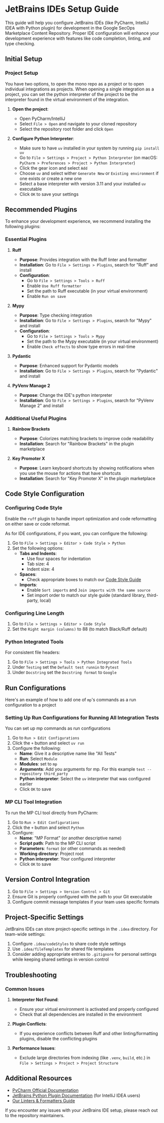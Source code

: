 # JetBrains IDEs Setup Guide

This guide will help you configure JetBrains IDEs (like PyCharm, IntelliJ IDEA with Python plugin) for development in
the Google SecOps Marketplace Content Repository. Proper IDE configuration will enhance your development experience with
features like code completion, linting, and type checking.

## Initial Setup

### Project Setup

You have two options, to open the mono repo as a project or to open individual integrations as projects.
When opening a single integration as a project, you can set the python interpreter of the project to be the interpreter
found in the virtual environment of the integration.

1. **Open the project**:
    - Open PyCharm/IntelliJ
    - Select `File > Open` and navigate to your cloned repository
    - Select the repository root folder and click `Open`

2. **Configure Python Interpreter**:
    - Make sure to have `uv` installed in your system by running `pip install uv`
    - Go to `File > Settings > Project > Python Interpreter` (on macOS:
      `PyCharm > Preferences > Project > Python Interpreter`)
    - Click the gear icon and select `Add`
    - Choose `uv` and select wither `Generate New` or `Existing environment` if one exists or create a new one
    - Select a base interpreter with version 3.11 and your installed `uv` executable
    - Click `OK` to save your settings

## Recommended Plugins

To enhance your development experience, we recommend installing the following plugins:

### Essential Plugins

1. **Ruff**
    - **Purpose**: Provides integration with the Ruff linter and formatter
    - **Installation**: Go to `File > Settings > Plugins`, search for "Ruff" and install
    - **Configuration**:
        - Go to `File > Settings > Tools > Ruff`
        - Enable `Use Ruff formatter`
        - Set the path to Ruff executable (in your virtual environment)
        - Enable `Run on save`

2. **Mypy**
    - **Purpose**: Type checking integration
    - **Installation**: Go to `File > Settings > Plugins`, search for "Mypy" and install
    - **Configuration**:
        - Go to `File > Settings > Tools > Mypy`
        - Set the path to the Mypy executable (in your virtual environment)
        - Enable `Check effects` to show type errors in real-time

3. **Pydantic**
    - **Purpose**: Enhanced support for Pydantic models
    - **Installation**: Go to `File > Settings > Plugins`, search for "Pydantic" and install

4. **PyVenv Manage 2**
    - **Purpose**: Change the IDE's python interpreter
    - **Installation**: Go to `File > Settings > Plugins`, search for "PyVenv Manage 2" and install

### Additional Useful Plugins

1. **Rainbow Brackets**
    - **Purpose**: Colorizes matching brackets to improve code readability
    - **Installation**: Search for "Rainbow Brackets" in the plugin marketplace

2. **Key Promoter X**
    - **Purpose**: Learn keyboard shortcuts by showing notifications when you use the mouse for actions that have
      shortcuts
    - **Installation**: Search for "Key Promoter X" in the plugin marketplace

## Code Style Configuration

### Configuring Code Style

Enable the `ruff` plugin to handle import optimization and code reformatting on either save or code reformat.

As for IDE configurations, if you want, you can configure the following:

1. Go to `File > Settings > Editor > Code Style > Python`
2. Set the following options:
    - **Tabs and Indents**:
        - Use four spaces for indentation
        - Tab size: 4
        - Indent size: 4
    - **Spaces**:
        - Check appropriate boxes to match our [Code Style Guide](../code_style.md)
    - **Imports**:
        - Enable `Sort imports` and `Join imports with the same source`
        - Set import order to match our style guide (standard library, third-party, local)

### Configuring Line Length

1. Go to `File > Settings > Editor > Code Style`
2. Set the `Right margin (columns)` to 88 (to match Black/Ruff default)

### Python Integrated Tools

For consistent file headers:

1. Go to `File > Settings > Tools > Python Integrated Tools`
2. Under `Testing` set the `Default test runnin` to `Pytest`
3. Under `Docstring` set the `Docstring format` to `Google`

## Run Configurations

Here's an example of how to add one of `mp`'s commands as a run configuration to a project

### Setting Up Run Configurations for Running All Integration Tests

You can set up mp commands as run configurations

1. Go to `Run > Edit Configurations`
2. Click the `+` button and select `uv run`
3. Configure the following:
    - **Name**: Give it a descriptive name like "All Tests"
    - **Run**: Select `Module`
    - **Modules**: set to `mp`
    - **Arguments**: Add you arguments for mp. For this example `test --repository third_party`
    - **Python interpreter**: Select the `uv` interpreter that was configured earlier
    - Click `OK` to save

### MP CLI Tool Integration

To run the MP CLI tool directly from PyCharm:

1. Go to `Run > Edit Configurations`
2. Click the `+` button and select `Python`
3. Configure:
    - **Name**: "MP Format" (or another descriptive name)
    - **Script path**: Path to the MP CLI script
    - **Parameters**: `format` (or other commands as needed)
    - **Working directory**: Project root
    - **Python interpreter**: Your configured interpreter
    - Click `OK` to save

## Version Control Integration

1. Go to `File > Settings > Version Control > Git`
2. Ensure Git is properly configured with the path to your Git executable
3. Configure commit message templates if your team uses specific formats

## Project-Specific Settings

JetBrains IDEs can store project-specific settings in the `.idea` directory. For team-wide settings:

1. Configure `.idea/codeStyles` to share code style settings
2. Use `.idea/fileTemplates` for shared file templates
3. Consider adding appropriate entries to `.gitignore` for personal settings while keeping shared settings in version
   control

## Troubleshooting

### Common Issues

1. **Interpreter Not Found**:
    - Ensure your virtual environment is activated and properly configured
    - Check that all dependencies are installed in the environment

2. **Plugin Conflicts**:
    - If you experience conflicts between Ruff and other linting/formatting plugins, disable the conflicting plugins

3. **Performance Issues**:
    - Exclude large directories from indexing (like `.venv`, `build`, etc.) in
      `File > Settings > Project > Project Structure`

## Additional Resources

- [PyCharm Official Documentation](https://www.jetbrains.com/help/pycharm/)
- [JetBrains Python Plugin Documentation](https://www.jetbrains.com/help/idea/python.html) (for IntelliJ IDEA users)
- [Our Linters & Formatters Guide](../linters_formatters.md)

If you encounter any issues with your JetBrains IDE setup, please reach out to the repository maintainers.